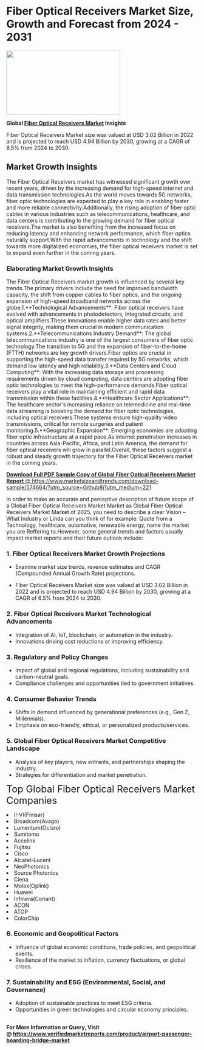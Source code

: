 <H1>Fiber Optical Receivers Market Size, Growth and Forecast from 2024 - 2031</H1><img class="aligncenter size-medium wp-image-584254" src="https://thirdeyenews.in/wp-content/uploads/2024/09/Global-Market-Research-300x168.jpeg" alt="" width="300" height="168" /><p><strong>Global&nbsp;<a href="https://www.marketsizeandtrends.com/download-sample/574664/?utm_source=Github8j?utm_medium=221">Fiber Optical Receivers Market</a> Insights</strong></p><p>Fiber Optical Receivers Market size was valued at USD 3.02 Billion in 2022 and is projected to reach USD 4.94 Billion by 2030, growing at a CAGR of 6.5% from 2024 to 2030.</p><p><h2>Market Growth Insights</h2> The Fiber Optical Receivers market has witnessed significant growth over recent years, driven by the increasing demand for high-speed internet and data transmission technologies.As the world moves towards 5G networks, fiber optic technologies are expected to play a key role in enabling faster and more reliable connectivity.Additionally, the rising adoption of fiber optic cables in various industries such as telecommunications, healthcare, and data centers is contributing to the growing demand for fiber optical receivers.The market is also benefiting from the increased focus on reducing latency and enhancing network performance, which fiber optics naturally support.With the rapid advancements in technology and the shift towards more digitalized economies, the fiber optical receivers market is set to expand even further in the coming years.<a href="#"></a> <h3>Elaborating Market Growth Insights</h3> The Fiber Optical Receivers market growth is influenced by several key trends.The primary drivers include the need for improved bandwidth capacity, the shift from copper cables to fiber optics, and the ongoing expansion of high-speed broadband networks across the globe.1.**Technological Advancements**: Fiber optical receivers have evolved with advancements in photodetectors, integrated circuits, and optical amplifiers.These innovations enable higher data rates and better signal integrity, making them crucial in modern communication systems.2.**Telecommunications Industry Demand**: The global telecommunications industry is one of the largest consumers of fiber optic technology.The transition to 5G and the expansion of fiber-to-the-home (FTTH) networks are key growth drivers.Fiber optics are crucial in supporting the high-speed data transfer required by 5G networks, which demand low latency and high reliability.3.**Data Centers and Cloud Computing**: With the increasing data storage and processing requirements driven by cloud computing, data centers are adopting fiber optic technologies to meet the high-performance demands.Fiber optical receivers play a vital role in maintaining efficient and rapid data transmission within these facilities.4.**Healthcare Sector Applications**: The healthcare sector's increasing reliance on telemedicine and real-time data streaming is boosting the demand for fiber optic technologies, including optical receivers.These systems ensure high-quality video transmissions, critical for remote surgeries and patient monitoring.5.**Geographic Expansion**: Emerging economies are adopting fiber optic infrastructure at a rapid pace.As internet penetration increases in countries across Asia-Pacific, Africa, and Latin America, the demand for fiber optical receivers will grow in parallel.Overall, these factors suggest a robust and steady growth trajectory for the Fiber Optical Receivers market in the coming years.<a href="#"></p><p><span class=""><strong>Download Full PDF Sample Copy of Global Fiber Optical Receivers Market Report</strong> @ <a href="https://www.marketsizeandtrends.com/download-sample/574664/?utm_source=Github8j?utm_medium=221" target="_blank">https://www.marketsizeandtrends.com/download-sample/574664/?utm_source=Github8j?utm_medium=221</a></span></p><p>In order to make an accurate and perceptive description of future scope of a Global&nbsp;Fiber Optical Receivers Market Market as Global&nbsp;Fiber Optical Receivers Market Market of 2025, you need to describe a clear Vision &ndash; What Industry or Linda can you think of for example: Quote from a Technology, healthcare, automotive, renewable energy, name the market you are Reffering to.However, some general trends and factors usually impact market reports and their future outlook include:</p><h3>1.&nbsp;<strong>Fiber Optical Receivers Market Growth Projections</strong></h3><ul><li>Examine market size trends, revenue estimates and CAGR (Compounded Annual Growth Rate) projections.</li><li><p>Fiber Optical Receivers Market size was valued at USD 3.02 Billion in 2022 and is projected to reach USD 4.94 Billion by 2030, growing at a CAGR of 6.5% from 2024 to 2030.</p></li></ul><h3>2.&nbsp;<strong>Fiber Optical Receivers Market Technological Advancements</strong></h3><ul><li>Integration of AI, IoT, blockchain, or automation in the industry.</li><li>Innovations driving cost reductions or improving efficiency.</li></ul><h3>3.&nbsp;<strong>Regulatory and Policy Changes</strong></h3><ul><li>Impact of global and regional regulations, including sustainability and carbon-neutral goals.</li><li>Compliance challenges and opportunities tied to government initiatives.</li></ul><h3>4.&nbsp;<strong>Consumer Behavior Trends</strong></h3><ul><li>Shifts in demand influenced by generational preferences (e.g., Gen Z, Millennials).</li><li>Emphasis on eco-friendly, ethical, or personalized products/services.</li></ul><h3>5.&nbsp;<strong>Global Fiber Optical Receivers Market Competitive Landscape</strong></h3><ul><li>Analysis of key players, new entrants, and partnerships shaping the industry.</li><li>Strategies for differentiation and market penetration.</li></ul><p data-pm-slice="1 1 []"><span style="color: inherit; font-family: inherit; font-size: 25px;">Top Global Fiber Optical Receivers Market Companies</span></p><div class="" data-test-id=""><p><li>II-VI(Finisar)</li><li> Broadcom(Avago)</li><li> Lumentum(Oclaro)</li><li> Sumitomo</li><li> Accelink</li><li> Fujitsu</li><li> Cisco</li><li> Alcatel-Lucent</li><li> NeoPhotonics</li><li> Source Photonics</li><li> Ciena</li><li> Molex(Oplink)</li><li> Huawei</li><li> Infinera(Coriant)</li><li> ACON</li><li> ATOP</li><li> ColorChip</li></p></div><h3>6.&nbsp;<strong>Economic and Geopolitical Factors</strong></h3><ul><li>Influence of global economic conditions, trade policies, and geopolitical events.</li><li>Resilience of the market to inflation, currency fluctuations, or global crises.</li></ul><h3>7.&nbsp;<strong>Sustainability and ESG (Environmental, Social, and Governance)</strong></h3><ul><li>Adoption of sustainable practices to meet ESG criteria.</li><li>Opportunities in green technologies and circular economy principles.</li></ul><h2><strong style="font-size: 14px;">For More Information or Query, Visit @&nbsp;</strong><a style="background-color: #ffffff; font-size: 14px;" href="https://www.marketsizeandtrends.com/report/fiber-optical-receivers-market/" target="_blank">https://www.verifiedmarketreports.com/product/airport-passenger-boarding-bridge-market</a></h2>